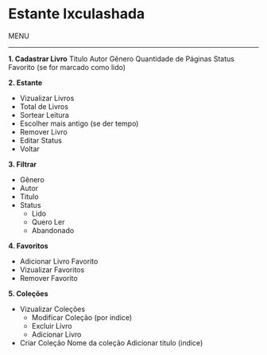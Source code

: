 # Estante Ixculashada #

MENU
***

**1. Cadastrar Livro**
Titulo
Autor
Gênero
Quantidade de Páginas
Status
Favorito (se for marcado como lido)


**2. Estante**
* Vizualizar Livros
* Total de Livros
* Sortear Leitura
* Escolher mais antigo (se der tempo)
* Remover Livro
* Editar Status
* Voltar


**3. Filtrar**
* Gênero 
* Autor
* Titulo
* Status
    * Lido
    * Quero Ler
    * Abandonado


**4. Favoritos**
* Adicionar Livro Favorito
* Vizualizar Favoritos
* Remover Favorito


**5. Coleções**
* Vizualizar Coleções 
    * Modificar Coleção (por indice)
    * Excluir Livro
    * Adicionar Livro
* Criar Coleção
    Nome da coleção
    Adicionar titulo (indice)





 
